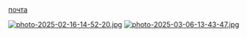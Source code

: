 
<a href=kibervantuzz@gmail.com>почта</a>



[![photo-2025-02-16-14-52-20.jpg](https://i.postimg.cc/1R6dR6Xr/photo-2025-02-16-14-52-20.jpg)](https://github.com/lalka1477122/exprmnts-lain)
[![photo-2025-03-06-13-43-47.jpg](https://i.postimg.cc/76SJjZjd/photo-2025-03-06-13-43-47.jpg)](https://postimg.cc/k6X5bqJv)









 
 
 
 


